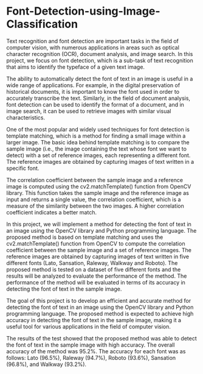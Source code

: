 # Font-Detection-using-Image-Classification


Text recognition and font detection are important tasks in the field of computer vision, with numerous applications in areas such as optical character recognition (OCR), document analysis, and image search. In this project, we focus on font detection, which is a sub-task of text recognition that aims to identify the typeface of a given text image.


The ability to automatically detect the font of text in an image is useful in a wide range of applications. For example, in the digital preservation of historical documents, it is important to know the font used in order to accurately transcribe the text. Similarly, in the field of document analysis, font detection can be used to identify the format of a document, and in image search, it can be used to retrieve images with similar visual characteristics.


One of the most popular and widely used techniques for font detection is template matching, which is a method for finding a small image within a larger image. The basic idea behind template matching is to compare the sample image (i.e., the image containing the text whose font we want to detect) with a set of reference images, each representing a different font. The reference images are obtained by capturing images of text written in a specific font.


The correlation coefficient between the sample image and a reference image is computed using the cv2.matchTemplate() function from OpenCV library. This function takes the sample image and the reference image as input and returns a single value, the correlation coefficient, which is a measure of the similarity between the two images. A higher correlation coefficient indicates a better match.


In this project, we will implement a method for detecting the font of text in an image using the OpenCV library and Python programming language. The proposed method is based on template matching and uses the cv2.matchTemplate() function from OpenCV to compute the correlation coefficient between the sample image and a set of reference images. The reference images are obtained by capturing images of text written in five different fonts (Lato, Sansation, Raleway, Walkway and Roboto).
The proposed method is tested on a dataset of five different fonts and the results will be analyzed to evaluate the performance of the method. The performance of the method will be evaluated in terms of its accuracy in detecting the font of text in the sample image.


The goal of this project is to develop an efficient and accurate method for detecting the font of text in an image using the OpenCV library and Python programming language. The proposed method is expected to achieve high accuracy in detecting the font of text in the sample image, making it a useful tool for various applications in the field of computer vision.


The results of the test showed that the proposed method was able to detect the font of text in the sample image with high accuracy. The overall accuracy of the method was 95.2%. The accuracy for each font was as follows: Lato (96.5%), Raleway (94.7%), Roboto (93.6%), Sansation (96.8%), and Walkway (93.2%).


